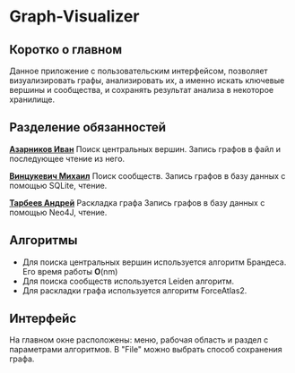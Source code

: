 # Graph-Visualizer

## Коротко о главном
Данное приложение с пользовательским интерфейсом, позволяет визуализировать графы, анализировать их, а именно искать 
ключевые вершины и сообщества, и сохранять результат анализа в некоторое хранилище.

## Разделение обязанностей
[__Азарников Иван__](https://github.com/esvault) 
Поиск центральных вершин. Запись графов в файл и последующее чтение из него.

[__Винцукевич Михаил__](https://github.com/Mishavint)
Поиск сообществ. Запись графов в базу данных с помощью SQLite, чтение.

[__Тарбеев Андрей__](https://github.com/SofuriHafe)
Раскладка графа Запись графов в базу данных с помощью Neo4J, чтение.

## Алгоритмы
* Для поиска центральных вершин используется алгоритм Брандеса. Его время работы __O__(nm)
* Для поиска сообществ используется Leiden алгоритм.
* Для раскладки графа используется алгоритм ForceAtlas2.

## Интерфейс
На главном окне расположены: меню, рабочая область и раздел с параметрами алгоритмов.
В "File" можно выбрать способ сохранения графа.  